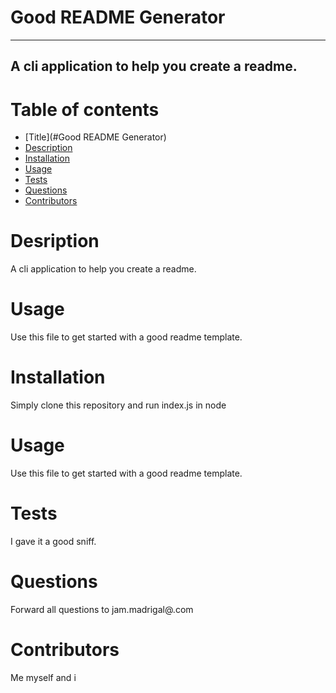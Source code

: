 
# Good README Generator
---
## A cli application to help you create a readme.

# Table of contents
- [Title](#Good README Generator)
- [Description](#description)
- [Installation](#installation)
- [Usage](#usage)
- [Tests](#tests)
- [Questions](#questions)
- [Contributors](#contributors)


# Desription
A cli application to help you create a readme.

# Usage
Use this file to get started with a good readme template.

# Installation
Simply clone this repository and run index.js in node

# Usage
Use this file to get started with a good readme template.

# Tests
I gave it a good sniff.

# Questions
Forward all questions to jam.madrigal@.com

# Contributors
Me myself and i

